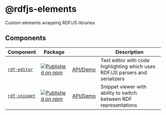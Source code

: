 # @rdfjs-elements

Custom elements wrapping RDF/JS libraries

## Components

| Component | Package |  | Description |
| -- | -- | -- | -- |
| [`rdf-editor`](packages/rdf-editor) | [![Published on npm](https://img.shields.io/npm/v/@rdfjs-elements/rdf-editor.svg)](https://www.npmjs.com/package/@rdfjs-elements/rdf-editor) | [API/Demo](https://zazuko.github.io/rdfjs-elements/rdf-editor) | Text editor with code highlighting which uses RDF/JS parsers and serializers |
| [`rdf-snippet`](packages/rdf-snippet) | [![Published on npm](https://img.shields.io/npm/v/@rdfjs-elements/rdf-snippet.svg)](https://www.npmjs.com/package/@rdfjs-elements/rdf-snippet)| [API/Demo](https://zazuko.github.io/rdfjs-elements/rdf-snippet) | Snippet viewer with ability to switch between RDF representations |
